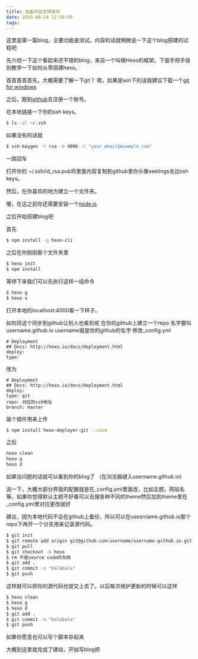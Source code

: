 ```yaml
---
title: 准备开始写博客啦
date: 2016-08-14 12:59:50
tags:
---
```


这里是第一篇blog，主要功能是测试。内容的话就稍微说一下这个blog搭建的过程吧
<!-- more -->
先介绍一下这个看起来还不错的blog，来自一个叫做Hexo的框架。下面手把手级别教学一下如何从零搭建hexo。

首首首首首先，大概需要了解一下git？
嗯，如果是win下的话我建议下载一个[git for windows](https://git-for-windows.github.io/)

之后，跑到[github](https://github.com)去注册一个账号。

在本地链接一下你的ssh keys。
```bash
$ ls -al ~/.ssh
```
如果没有的话就
```bash
$ ssh-keygen -t rsa -b 4096 -C "your_email@example.com"
```
一路回车

打开你的 ~/.ssh/id_rsa.pub将里面内容复制到github里你头像seetings左边ssh keys。

然后，在你喜欢的地方建立一个文件夹。

喔，在这之前你还需要安装一个[node.js](http://nodejs.org)

之后开始搭建blog吧

首先
```bash
$ npm install -g hexo-cli
```

之后在你刚刚那个文件夹里
```bash
$ hexo init
$ npm install
```

等停下来我们可以先执行这样一组命令

```bash
$ hexo g
$ hexo s
```

打开本地的localhost:4000看一下样子。

如何将这个同步到github让别人也看到呢
在你的github上建立一个repo
名字要叫
username.github.io
username就是你的github的名字
修改_config.yml
```
# Deployment
## Docs: http://hexo.io/docs/deployment.html
deploy:
type:
```
改为
```
# Deployment
## Docs: http://hexo.io/docs/deployment.html
deploy:
type: git
repo: 对应的ssh地址
branch: master
```

装个插件用来上传
```bash
$ npm install hexo-deployer-git --save
```

之后
```bash
hexo clean
hexo g
hexo d
```
如果没问题的话就可以看到你的blog了
（在浏览器键入username.github.io)


说一下，大概大部分界面的配置就是在_config.yml里面改，比如主题，网站名等。如果你觉得默认主题不好看可以去搜各种不同的theme然后加到theme里在_config.yml里对应更改就好

建议，因为本地代码不会在github上备份，所以可以在usesrname.github.io那个repo下再开一个分支用来记录源代码。
```bash
$ git init
$ git remote add origin git@github.com:username/username.github.io.git
$ git pull
$ git checkout -b hexo
$ rm 不是source code的东西
$ git add .
$ git commit -m "balabala"
$ git push
```
这样就可以把你的源代码也提交上去了。以后每次维护更新的时候可以这样
```bash
$ hexo clean
$ hexo g
$ hexo d
$ git add .
$ git commit -m "balabala"
$ git push
```
如果你愿意也可以写个脚本存起来

大概到这里就完成了建站，开始写blog把








